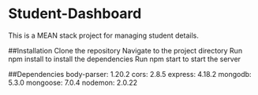 # Student-Dashboard
This is a MEAN stack project for managing student details.

##Installation
Clone the repository
Navigate to the project directory
Run npm install to install the dependencies
Run npm start to start the server


##Dependencies
body-parser: 1.20.2
cors: 2.8.5
express: 4.18.2
mongodb: 5.3.0
mongoose: 7.0.4
nodemon: 2.0.22
